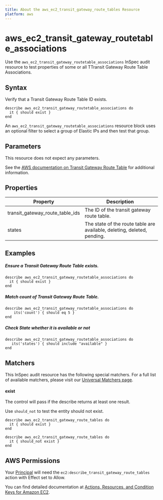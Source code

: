 ```yaml
---
title: About the aws_ec2_transit_gateway_route_tables Resource
platform: aws
---
```


# aws\_ec2\_transit\_gateway\_routetable\_associations

Use the `aws_ec2_transit_gateway_routetable_associations` InSpec audit resource to test properties of some or all TTransit Gateway Route Table Associations.

## Syntax

Verify that a Transit Gateway Route Table ID exists.

    describe aws_ec2_transit_gateway_routetable_associations do
      it { should exist }
    end

An `aws_ec2_transit_gateway_routetable_associations` resource block uses an optional filter to select a group of Elastic IPs and then test that group.

## Parameters

This resource does not expect any parameters.

See the [AWS documentation on Transit Gateway Route Table](https://docs.aws.amazon.com/AWSCloudFormation/latest/UserGuide/aws-resource-ec2-transitgatewayroutetableassociation.html) for additional information.

## Properties

| Property | Description|
| --- | --- |
| transit_gateway_route_table_ids | The ID of the transit gateway route table. |
| states | The state of the route table are available, deleting, deleted, pending. |

## Examples

##### Ensure a Transit Gateway Route Table exists.
    describe aws_ec2_transit_gateway_routetable_associations do
      it { should exist }
    end

##### Match count of Transit Gateway Route Table.
    describe aws_ec2_transit_gateway_routetable_associations do
        its('count') { should eq 5 }
    end

##### Check State whether it is available or not
    describe aws_ec2_transit_gateway_routetable_associations do
       its('states') { should include "available" }
    end

## Matchers

This InSpec audit resource has the following special matchers. For a full list of available matchers, please visit our [Universal Matchers page](https://www.inspec.io/docs/reference/matchers/).

#### exist

The control will pass if the describe returns at least one result.

Use `should_not` to test the entity should not exist.

    describe aws_ec2_transit_gateway_route_tables do
      it { should exist }
    end
      
    describe aws_ec2_transit_gateway_route_tables do
      it { should_not exist }
    end

## AWS Permissions

Your [Principal](https://docs.aws.amazon.com/IAM/latest/UserGuide/intro-structure.html#intro-structure-principal) will need the `ec2:describe_transit_gateway_route_tables` action with Effect set to Allow.

You can find detailed documentation at [Actions, Resources, and Condition Keys for Amazon EC2](https://docs.aws.amazon.com/IAM/latest/UserGuide/list_amazonec2.html).
